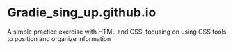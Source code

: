 # Gradie_sing_up.github.io
  A simple practice exercise with HTML and CSS, focusing on using CSS tools to position and organize information
